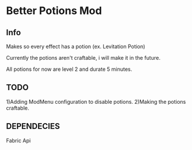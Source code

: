 # Better Potions Mod

## Info

Makes so every effect has a potion (ex. Levitation Potion)

Currently the potions aren't craftable, i will make it in the future.

All potions for now are level 2 and durate 5 minutes.

## TODO

1)Adding ModMenu configuration to disable potions.
2)Making the potions craftable.

## DEPENDECIES

Fabric Api
